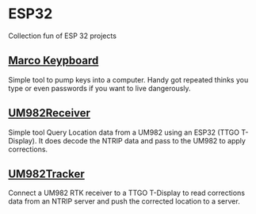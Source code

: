 # ESP32 

Collection fun of ESP 32 projects


## [Marco Keypboard](https://github.com/mctainsh/Esp32/tree/main/MarcoKeyboard)

Simple tool to pump keys into a computer. Handy got repeated thinks you type or even passwords if you want to live dangerously.


## [UM982Receiver](https://github.com/mctainsh/Esp32/tree/main/UM982Receiver)

Simple tool Query Location data from a UM982 using an ESP32 (TTGO T-Display). It does decode the NTRIP data and pass to the UM982 to apply corrections.


## [UM982Tracker](https://github.com/mctainsh/Esp32/tree/main/UM982Tracker)

Connect a UM982 RTK receiver to a TTGO T-Display to read corrections data from an NTRIP server and push the corrected location to a server.




